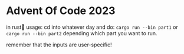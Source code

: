 # Advent Of Code 2023
in rust🦀
usage:
cd into whatever day and do:
`cargo run --bin part1`
or
`cargo run --bin part2`
depending which part you want to run.

remember that the inputs are user-specific!
